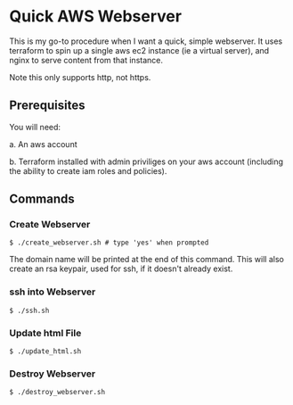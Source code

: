 # Quick AWS Webserver

This is my go-to procedure when I want a quick, simple webserver. It uses terraform to spin up a single aws ec2 instance (ie a virtual server), and nginx to serve content from that instance.

Note this only supports http, not https.

## Prerequisites
You will need:

a. An aws account

b. Terraform installed with admin priviliges on your aws account (including the ability to create iam roles and policies).

## Commands
### Create Webserver
```console
$ ./create_webserver.sh # type 'yes' when prompted
```
The domain name will be printed at the end of this command.
This will also create an rsa keypair, used for ssh, if it doesn't already exist.


### ssh into Webserver
```console
$ ./ssh.sh
```

### Update html File
```console
$ ./update_html.sh
```

### Destroy Webserver
```console
$ ./destroy_webserver.sh
```
